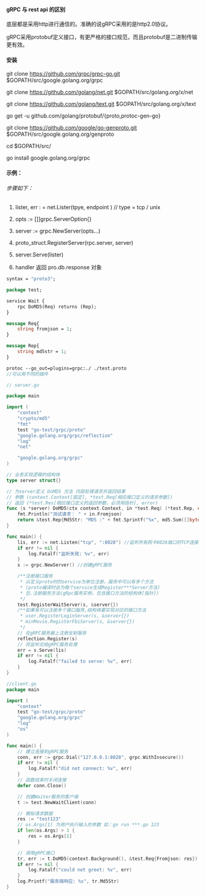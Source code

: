 #### gRPC 与 rest api 的区别

底层都是采用http进行通信的。准确的说gRPC采用的是http2.0协议。

gRPC采用protobuf定义接口，有更严格的接口规范，而且protobuf是二进制传输更有效。

#### 安装

git clone https://github.com/grpc/grpc-go.git $GOPATH/src/google.golang.org/grpc

git clone https://github.com/golang/net.git $GOPATH/src/golang.org/x/net

git clone https://github.com/golang/text.git $GOPATH/src/golang.org/x/text

go get -u github.com/golang/protobuf/{proto,protoc-gen-go}

git clone https://github.com/google/go-genproto.git $GOPATH/src/google.golang.org/genproto

cd $GOPATH/src/

go install google.golang.org/grpc

#### 示例：

###### 步骤如下：

1. lister, err : = net.Lister(tpye, endpoint ) // type =  tcp / unix

2. opts := []]grpc.ServerOption{}

3. server := grpc.NewServer(opts...)

4. proto_struct.RegisterServer(rpc.server,  server)

5. server.Serve(lister)

6. handler 返回 pro.db.response 对象

```protobuf
syntax = "proto3";

package test;

service Wait {
    rpc DoMD5(Req) returns (Rep);
}

message Req{
    string fromjson = 1;
}

message Rep{
    string md5str = 1;
}

protoc --go_out=plugins=grpc:./ ./test.proto
//可以用不同的插件
```

```go
// server.go

package main

import (
    "context"
    "crypto/md5"
    "fmt"
    test "go-test/grpc/proto"
    "google.golang.org/grpc/reflection"
    "log"
    "net"

    "google.golang.org/grpc"
)

// 业务实现逻辑的结构体
type server struct{}

// 为server定义 DoMD5 方法 内部处理请求并返回结果
// 参数 (context.Context[固定], *test.Req[相应接口定义的请求参数])
// 返回 (*test.Res[相应接口定义的返回参数，必须用指针], error)
func (s *server) DoMD5(ctx context.Context, in *test.Req) (*test.Rep, error) {
    fmt.Println("测试请求： " + in.Fromjson)
    return &test.Rep{Md5Str: "MD5 :" + fmt.Sprintf("%x", md5.Sum([]byte(in.Fromjson)))}, nil
}

func main() {
    lis, err := net.Listen("tcp", ":8028") //监听所有网卡8028端口的TCP连接
    if err != nil {
        log.Fatalf("监听失败: %v", err)
    }
    s := grpc.NewServer() //创建gRPC服务

    /**注册接口服务
     * 以定义proto时的service为单位注册，服务中可以有多个方法
     * (proto编译时会为每个service生成Register***Server方法)
     * 包.注册服务方法(gRpc服务实例，包含接口方法的结构体[指针])
     */
    test.RegisterWaitServer(s, &server{})
    /**如果有可以注册多个接口服务,结构体要实现对应的接口方法
     * user.RegisterLoginServer(s, &server{})
     * minMovie.RegisterFbiServer(s, &server{})
     */
    // 在gRPC服务器上注册反射服务
    reflection.Register(s)
    // 将监听交给gRPC服务处理
    err = s.Serve(lis)
    if err != nil {
        log.Fatalf("failed to serve: %v", err)
    }
}
```

```go
//client.go
package main

import (
    "context"
    test "go-test/grpc/proto"
    "google.golang.org/grpc"
    "log"
    "os"
)

func main() {
    // 建立连接到gRPC服务
    conn, err := grpc.Dial("127.0.0.1:8028", grpc.WithInsecure())
    if err != nil {
        log.Fatalf("did not connect: %v", err)
    }
    // 函数结束时关闭连接
    defer conn.Close()

    // 创建Waiter服务的客户端
    t := test.NewWaitClient(conn)

    // 模拟请求数据
    res := "test123"
    // os.Args[1] 为用户执行输入的参数 如：go run ***.go 123
    if len(os.Args) > 1 {
        res = os.Args[1]
    }

    // 调用gRPC接口
    tr, err := t.DoMD5(context.Background(), &test.Req{Fromjson: res})
    if err != nil {
        log.Fatalf("could not greet: %v", err)
    }
    log.Printf("服务端响应: %s", tr.Md5Str)
}
```
